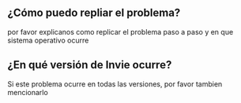 ## ¿Cómo puedo repliar el problema?
por favor explicanos como replicar el problema paso a paso y en que sistema operativo ocurre
## ¿En qué versión de Invie ocurre?
Si este problema ocurre en todas las versiones, por favor tambien mencionarlo
